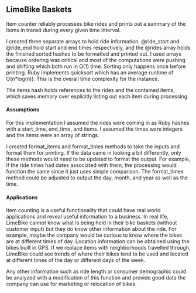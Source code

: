 ## LimeBike Baskets

Item counter reliably processes bike rides and prints out a summary of the items in transit during every given time interval.

I created three separate arrays to hold ride information.  @ride_start and @ride_end hold start and end times respectively, and the @rides array holds the finished sorted hashes to be formatted and printed out.  I used arrays because ordering was critical and most of the computations were pushing and shifting which both run in  O(1) time.  Sorting only happens once before printing.  Ruby implements quicksort which has an average runtime of O(n*log(n)).  This is the overall time complexity for the instance.

The items hash holds references to the rides and the contained items, which saves memory over explicitly listing out each item during processing.

#### Assumptions

For this implementation I assumed the rides were coming in as Ruby hashes with a start_time, end_time, and items.  I assumed the times were integers and the items were an array of strings.

I created format_items and format_times methods to take the inputs and format them for printing.  If the data came in looking a bit differently, only these methods would need to be updated to format the output.  For example, if the ride times had dates associated with them, the processing would function the same since it just uses simple comparison.  The format_times method could be adjusted to output the day, month, and year as well as the time.

#### Applications

Item counting is a useful functionality that could have real world applications and reveal useful information to a business.  In real life, LimeBike cannot know what is being held in their bike baskets (without customer input) but they do know other information about the ride.  For example, maybe the company would be curious to know where the bikes are at different times of day.  Location information can be obtained using the bikes built in GPS.  If we replace items with neighborhoods travelled through, LimeBike could see trends of where their bikes tend to be used and located at different times of the day or different days of the week.

Any other information such as ride length or consumer demographic could be analyzed with a modification of this function and provide good data the company can use for marketing or relocation of bikes.
